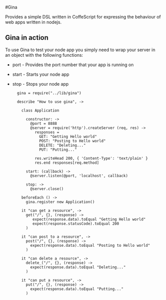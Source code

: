 #Gina

Provides a simple DSL written in CoffeScript for expressing the behaviour of web apps written in nodejs.

## Gina in action

To use Gina to test your node app you simply need to wrap your server in an object with the following functions:

* port - Provides the port number that your app is running on
* start - Starts your node app
* stop - Stops your node app

        gina = require("../lib/gina")

        describe "How to use gina", ->

          class Application

            constructor: ->
              @port = 8888
              @server = require('http').createServer (req, res) ->
                responses = 
                  GET: "Getting Hello world"
                  POST: "Posting to Hello world"
                  DELETE: "Deleting..."
                  PUT: "Putting..."
        
                res.writeHead 200, { 'Content-Type': 'text/plain' }
                res.end responses[req.method]

            start: (callback) ->
              @server.listen(@port, 'localhost', callback)

            stop: ->
              @server.close()
      
          beforeEach () ->
            gina.register new Application()
    
          it "can get a resource", ->
            get("/", {}, (response) ->
               expect(response.data).toEqual "Getting Hello world"
               expect(response.statusCode).toEqual 200
            )
    
          it "can post to a resource", ->
            post("/", {}, (response) ->
              expect(response.data).toEqual "Posting to Hello world"
            )
    
          it "can delete a resource", ->
            delete_("/", {}, (response) ->
              expect(response.data).toEqual "Deleting..."
            )
    
          it "can put a resource", ->
            put("/", {}, (response) ->
              expect(response.data).toEqual "Putting..."
            )